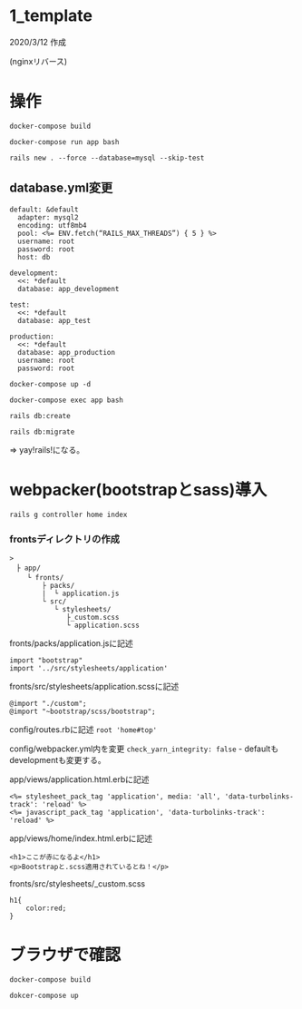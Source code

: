 # 1_template
2020/3/12 作成

(nginxリバース)

# 操作

`docker-compose build`

`docker-compose run app bash`

`rails new . --force --database=mysql --skip-test`

## database.yml変更
```
default: &default
  adapter: mysql2
  encoding: utf8mb4
  pool: <%= ENV.fetch(“RAILS_MAX_THREADS”) { 5 } %>
  username: root
  password: root
  host: db

development:
  <<: *default
  database: app_development

test:
  <<: *default
  database: app_test

production:
  <<: *default
  database: app_production
  username: root
  password: root

```

`docker-compose up -d`

`docker-compose exec app bash`

`rails db:create`

`rails db:migrate`

=> yay!rails!になる。

# webpacker(bootstrapとsass)導入

`rails g controller home index`

### frontsディレクトリの作成

```
>
　├ app/
　 　└ fronts/
        ├ packs/
        |  └ application.js
        └ src/
           └ stylesheets/
              ├_custom.scss
              └ application.scss
```

fronts/packs/application.jsに記述
```
import "bootstrap"
import '../src/stylesheets/application'
```

fronts/src/stylesheets/application.scssに記述
```
@import "./custom";
@import "~bootstrap/scss/bootstrap";
```

config/routes.rbに記述
`root 'home#top'`

config/webpacker.yml内を変更
`check_yarn_integrity: false` - defaultもdevelopmentも変更する。

app/views/application.html.erbに記述
```
<%= stylesheet_pack_tag 'application', media: 'all', 'data-turbolinks-track': 'reload' %>
<%= javascript_pack_tag 'application', 'data-turbolinks-track': 'reload' %>
```

app/views/home/index.html.erbに記述
```
<h1>ここが赤になるよ</h1>
<p>Bootstrapと.scss適用されているとね！</p>
```

fronts/src/stylesheets/_custom.scss
```
h1{
    color:red;
}
```


# ブラウザで確認

`docker-compose build`

`dokcer-compose up`



